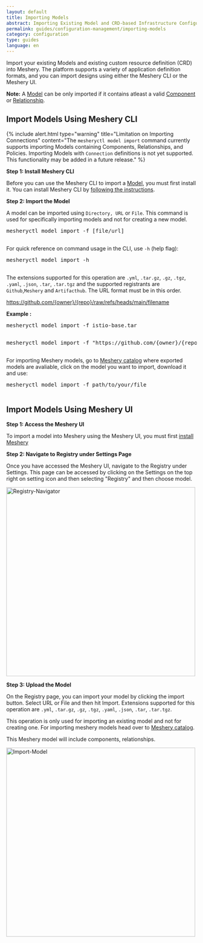 ```yaml
---
layout: default
title: Importing Models
abstract: Importing Existing Model and CRD-based Infrastructure Configurations into Meshery as Model
permalink: guides/configuration-management/importing-models
category: configuration
type: guides
language: en
---
```


Import your existing Models and existing custom resource definition (CRD) into Meshery. The platform supports a variety of application definition formats, and you can import designs using either the Meshery CLI or the Meshery UI.

**Note:** A [Model](/concepts/logical/models) can be only imported if it contains atleast a valid [Component](/concepts/logical/components) or [Relationship](/concepts/logical/relationships).

## Import Models Using Meshery CLI

{% include alert.html type="warning" title="Limitation on Importing Connections" content="The `mesheryctl model import` command currently supports importing Models containing Components, Relationships, and Policies. Importing Models with `Connection` definitions is not yet supported. This functionality may be added in a future release." %}

**Step 1: Install Meshery CLI**

Before you can use the Meshery CLI to import a [Model](/concepts/logical/models), you must first install it. You can install Meshery CLI by [following the instructions]({{site.baseurl}}/installation#install-mesheryctl).

**Step 2: Import the Model**

A model can be imported using `Directory, URL` or `File`. This command is used for specifically importing models and not for creating a new model. 

<pre class="codeblock-pre">
<div class="codeblock"><div class="clipboardjs">mesheryctl model import -f [file/url] </div></div>
</pre>

For quick reference on command usage in the CLI, use `-h` (help flag):

<pre class="codeblock-pre">
<div class="codeblock"><div class="clipboardjs">mesheryctl model import -h </div></div>
</pre>

The extensions supported for this operation are `.yml`, `.tar.gz`, `.gz`, `.tgz`, `.yaml`, `.json`, `.tar`, `.tar.tgz` and the supported registrants are `Github`,`Meshery` and `Artifacthub`. The URL format must be in this order.

https://github.com/{owner}/{repo}/raw/refs/heads/main/filename

**Example :**

<pre class="codeblock-pre">
<div class="codeblock"><div class="clipboardjs">mesheryctl model import -f istio-base.tar</div></div>
</pre>

<pre class="codeblock-pre">
<div class="codeblock"><div class="clipboardjs">mesheryctl model import -f "https://github.com/{owner}/{repo}/raw/refs/heads/main/filename"</div></div>
</pre>

For importing Meshery models, go to [Meshery catalog](https://meshery.io/catalog/models) where exported models are avaliable, click on the model you want to import, download it and use:

<pre class="codeblock-pre">
<div class="codeblock"><div class="clipboardjs">mesheryctl model import -f path/to/your/file</div></div>
</pre>



## Import Models Using Meshery UI

**Step 1: Access the Meshery UI**

To import a model into Meshery using the Meshery UI, you must first [install Meshery](/installation/quick-start)

**Step 2: Navigate to Registry under Settings Page**

Once you have accessed the Meshery UI, navigate to the Registry under Settings. This page can be accessed by clicking on the Settings on the top right on setting icon and then selecting "Registry" and then choose model.

<a href="{{ site.baseurl }}/assets/img/export/Registry.png"><img alt="Registry-Navigator" style="width:500px;height:auto;" src="{{ site.baseurl }}/assets/img/export/Registry.png" /></a>

**Step 3: Upload the Model**

On the Registry page, you can import your model by clicking the import button. Select URL or File and then hit Import. Extensions supported for this operation are `.yml`, `.tar.gz`, `.gz`, `.tgz`, `.yaml`, `.json`, `.tar`, `.tar.tgz`.

This operation is only used for importing an existing model and not for creating one. For importing meshery models head over to [Meshery catalog](https://meshery.io/catalog/models). 

This Meshery model will include components, relationships.

<a href="{{ site.baseurl }}/assets/img/import/ImportModel.gif"><img alt="Import-Model" style="width:500px;height:auto;" src="{{ site.baseurl }}/assets/img/import/ImportModel.gif" /></a>



